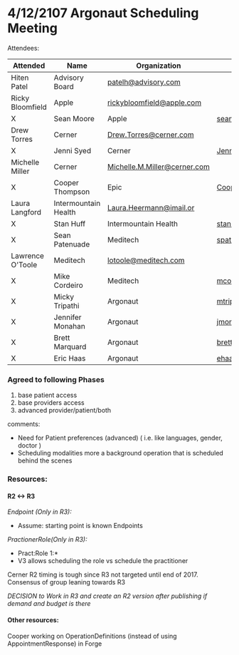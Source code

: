 # 4/12/2107 Argonaut Scheduling Meeting

Attendees:

Attended|Name|Organization|email
---|---|---|---
  |Hiten Patel|Advisory Board|patelh@advisory.com
  |Ricky Bloomfield|Apple|rickybloomfield@apple.com
X |Sean Moore|Apple|sean_moore2@apple.com
  |Drew Torres|Cerner|Drew.Torres@cerner.com
X |Jenni Syed|Cerner|Jenni.Syed@cerner.com
  |Michelle Miller|Cerner|Michelle.M.Miller@cerner.com
X |Cooper Thompson|Epic|Cooper@epic.com
  |Laura Langford|Intermountain Health|Laura.Heermann@imail.or
X |Stan Huff|Intermountain Health|stan.huff@imail.org
X |Sean Patenuade|Meditech|spatenaude@meditech.com
  |Lawrence O'Toole |Meditech|lotoole@meditech.com
X |Mike Cordeiro|Meditech |mcordeiro@meditech.com
X |Micky Tripathi|Argonaut|mtripathi@maehc.org
X |Jennifer Monahan|Argonaut|jmonahan@maehc.org
X |Brett Marquard|Argonaut|brett@riverrockassociates.com
X |Eric Haas|Argonaut|ehaas@healthedatainc.com



### Agreed to following Phases

1. base patient access
1. base providers access
1. advanced provider/patient/both

comments:

- Need for Patient preferences (advanced) ( i.e. like languages, gender, doctor )
- Scheduling modalities more a background operation that is scheduled behind the scenes

### Resources:

#### R2 <-> R3
*Endpoint (Only in R3):*

- Assume: starting point is known Endpoints

*PractionerRole(Only in R3):*
- Pract:Role 1:*
- V3 allows scheduling the role vs schedule the practitioner

Cerner R2 timing is tough since R3 not targeted until end of 2017.
Consensus of group leaning towards R3

*DECISION to Work in R3 and create an R2 version after publishing if demand and budget is there*

#### Other resources:

Cooper working on OperationDefinitions (instead of using AppointmentResponse) in Forge

